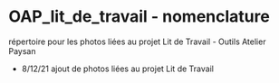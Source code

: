 # OAP_lit_de_travail - nomenclature
 répertoire pour les photos liées au projet Lit de Travail - Outils Atelier Paysan
 
- 8/12/21 ajout de photos liées au projet Lit de Travail
